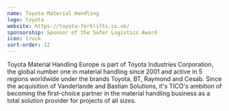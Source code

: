 ```yaml
---
name: Toyota Material Handling
logo: toyota
website: https://toyota-forklifts.co.uk/
sponsorship: Sponsor of the Safer Logistics Award
icon: truck
sort-order: 12
---
```

Toyota Material Handling Europe is part of Toyota Industries Corporation, the global number one in material handling since 2001 and active in 5 regions worldwide under the brands Toyota, BT, Raymond and Cesab. Since the acquisition of Vanderlande and Bastian Solutions, it's TICO's ambition of becoming the first-choice partner in the material handling business as a total solution provider for projects of all sizes.